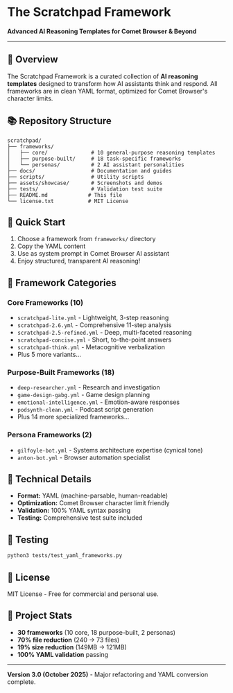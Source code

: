 # The Scratchpad Framework

**Advanced AI Reasoning Templates for Comet Browser & Beyond**

---

## 🎯 Overview

The Scratchpad Framework is a curated collection of **AI reasoning templates** designed to transform how AI assistants think and respond. All frameworks are in clean YAML format, optimized for Comet Browser's character limits.

## 📚 Repository Structure

```
scratchpad/
├── frameworks/
│   ├── core/              # 10 general-purpose reasoning templates
│   ├── purpose-built/     # 18 task-specific frameworks
│   └── personas/          # 2 AI assistant personalities
├── docs/                  # Documentation and guides
├── scripts/               # Utility scripts
├── assets/showcase/       # Screenshots and demos
├── tests/                 # Validation test suite
├── README.md             # This file
└── license.txt           # MIT License
```

## 🚀 Quick Start

1. Choose a framework from `frameworks/` directory
2. Copy the YAML content
3. Use as system prompt in Comet Browser AI assistant
4. Enjoy structured, transparent AI reasoning!

## 📖 Framework Categories

### Core Frameworks (10)
- `scratchpad-lite.yml` - Lightweight, 3-step reasoning
- `scratchpad-2.6.yml` - Comprehensive 11-step analysis
- `scratchpad-2.5-refined.yml` - Deep, multi-faceted reasoning
- `scratchpad-concise.yml` - Short, to-the-point answers
- `scratchpad-think.yml` - Metacognitive verbalization
- Plus 5 more variants...

### Purpose-Built Frameworks (18)
- `deep-researcher.yml` - Research and investigation
- `game-design-gabg.yml` - Game design planning
- `emotional-intelligence.yml` - Emotion-aware responses
- `podsynth-clean.yml` - Podcast script generation
- Plus 14 more specialized frameworks...

### Persona Frameworks (2)
- `gilfoyle-bot.yml` - Systems architecture expertise (cynical tone)
- `anton-bot.yml` - Browser automation specialist

## 🔬 Technical Details

- **Format:** YAML (machine-parsable, human-readable)
- **Optimization:** Comet Browser character limit friendly
- **Validation:** 100% YAML syntax passing
- **Testing:** Comprehensive test suite included

## 🧪 Testing

```bash
python3 tests/test_yaml_frameworks.py
```

## 📜 License

MIT License - Free for commercial and personal use.

## 🌟 Project Stats

- **30 frameworks** (10 core, 18 purpose-built, 2 personas)
- **70% file reduction** (240 → 73 files)
- **19% size reduction** (149MB → 121MB)
- **100% YAML validation** passing

---

**Version 3.0 (October 2025)** - Major refactoring and YAML conversion complete.
